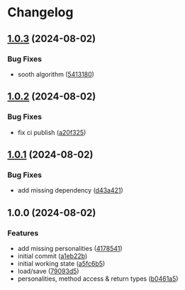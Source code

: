 # Changelog

## [1.0.3](https://github.com/chenasraf/megahal.js/compare/v1.0.2...v1.0.3) (2024-08-02)


### Bug Fixes

* sooth algorithm ([5413180](https://github.com/chenasraf/megahal.js/commit/5413180b0534b22a806d83f63a67240d4cb90958))

## [1.0.2](https://github.com/chenasraf/megahal.js/compare/v1.0.1...v1.0.2) (2024-08-02)


### Bug Fixes

* fix ci publish ([a20f325](https://github.com/chenasraf/megahal.js/commit/a20f325f587118c69f045f16d9c9665f1c90fd5a))

## [1.0.1](https://github.com/chenasraf/megahal.js/compare/v1.0.0...v1.0.1) (2024-08-02)


### Bug Fixes

* add missing dependency ([d43a421](https://github.com/chenasraf/megahal.js/commit/d43a421cb6ba6f274ba793e4ac3ea005767e488c))

## 1.0.0 (2024-08-02)


### Features

* add missing personalities ([4178541](https://github.com/chenasraf/megahal.js/commit/41785410d7df0c16984c32f091931ceac4967d7d))
* initial commit ([a1eb22b](https://github.com/chenasraf/megahal.js/commit/a1eb22bf71bc14b772c21789a233405da8e4dfc1))
* initial working state ([a5fc6b5](https://github.com/chenasraf/megahal.js/commit/a5fc6b5c21a7ea74f6134731e3ed248e523ae8f6))
* load/save ([79093d5](https://github.com/chenasraf/megahal.js/commit/79093d56537538373f626f9325194e45251e0a1d))
* personalities, method access & return types ([b0461a5](https://github.com/chenasraf/megahal.js/commit/b0461a50239fc58d15988f325a42945751044cbd))

